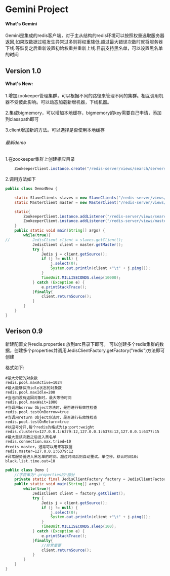 Gemini Project
==============
#### What's Gemini
Gemini是集成的redis客户端，对于主从结构的redis环境可以按照权重选取服务器返回,如果取数据过程发生异常过多则将权重降低.超过最大错误次数时就将服务器下线.等恢复之后重新设置初始权重并重新上线.目前支持黑名单，可以设置黑名单的时间


## Version 1.0
#### What's New:
1.增加zookeeper管理集群，可以根据不同的路径来管理不同的集群。相互调用机器不受彼此影响。可以动态加载新增机器，下线机器。

2.集成bigmemory，可以增加本地缓存，bigmemory的key需要自己申请，添加到classpath即可

3.client增加新的方法。可以选择是否使用本地缓存


###### 最新demo
1.在zookeeper集群上创建相应目录
```java
    ZookeeperClient.instance.create("/redis-server/views/search/servers/10.10.83.194:6379:3");
```
2.调用方法如下
```java
public class Demo4New {

	static SlaveClients slaves = new SlaveClients("/redis-server/views/search/servers", "/redis-server/views/search/config");
	static MasterClient master = new MasterClient("/redis-server/views/master/servers", "/redis-server/views/master/config");

	static{
		ZookeeperClient.instance.addListener("/redis-server/views/search/servers", slaves);
        ZookeeperClient.instance.addListener("/redis-server/views/master/servers", master);
	}
	public static void main(String[] args) {
		while(true){
//			JedisClient client = slaves.getClient();
            JedisClient client = master.getMaster();
			try {
				Jedis j = client.getSource();
				if (j != null) {
					j.select(0);
					System.out.println(client +"\t" + j.ping());
				}
				TimeUnit.MILLISECONDS.sleep(10000);
			} catch (Exception e) {
				e.printStackTrace();
			}finally{
				client.returnSource();
			}
		}
	}
}
```

## Verison 0.9

新建配置文件redis.properties
放到src目录下即可。
可以创建多个redis集群的数据，创建多个properties并调用JedisClientFactory.getFactory("redis")方法即可创建

格式如下:

```
#最大分配的对象数  
redis.pool.maxActive=1024
#最大能够保持idle状态的对象数
redis.pool.maxIdle=200
#当池内没有返回对象时，最大等待时间
redis.pool.maxWait=1000
#当调用borrow Object方法时，是否进行有效性检查
redis.pool.testOnBorrow=true
#当调用return Object方法时，是否进行有效性检查
redis.pool.testOnReturn=true
#以逗号分开,每个redis的格式为ip:port:weight
redis.clusters=127.0.0.1:6379:12,127.0.0.1:6378:12,127.0.0.1:6377:15
#最大重试次数之后进入黑名单
redis.connection.max.tried=10
#redis master，通常可以用来写数据
redis.master=127.0.0.1:6379:12
#异常服务器进入黑名单的时间。超过时间后则自动重试。单位秒，默认时间10s
black.list.time.out=10
```


```java
public class Demo {
    //字符串为*.properties的*部分
    private static final JedisClientFactory factory = JedisClientFactory.getFactory("redis");
    public static void main(String[] args) {
        while(true){
            JedisClient client = factory.getClient();
            try {
                Jedis j = client.getSource();
                if (j != null) {
                    j.select(0);
                    System.out.println(client +"\t" + j.ping());
                }
                TimeUnit.MILLISECONDS.sleep(100);
            } catch (Exception e) {
                e.printStackTrace();
            }finally{
                //非常重要
                client.returnSource();
            }
        }
    }
}
```
